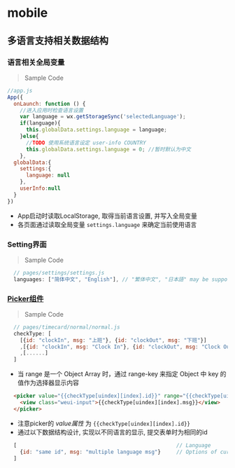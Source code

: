# mobile

## 多语言支持相关数据结构

### 语言相关全局变量
> Sample Code
```js
//app.js
App({
  onLaunch: function () {
    //进入应用时检查语言设置
    var language = wx.getStorageSync('selectedLanguage');
    if(language){
      this.globalData.settings.language = language;
    }else{
      //TODO 使用系统语言设定 user-info COUNTRY      
      this.globalData.settings.language = 0; //暂时默认为中文 
    },
  globalData:{
    settings:{
      language: null
    },
    userInfo:null
  }
})
```
- App启动时读取LocalStorage, 取得当前语言设置, 并写入全局变量
- 各页面通过读取全局变量 ```settings.language``` 来确定当前使用语言


### Setting界面
> Sample Code
```js
  // pages/settings/settings.js
  languages: ["简体中文", "English"], // "繁体中文", "日本語" may be supported in the future
```
### [Picker组件](https://mp.weixin.qq.com/debug/wxadoc/dev/component/picker.html)

> Sample Code

```js
  // pages/timecard/normal/normal.js
  checkType: [
    [{id: "clockIn", msg: "上班"}, {id: "clockOut", msg: "下班"}]                 // Simplified Chinese Support
    ,[{id: "clockIn", msg: "Clock In"}, {id: "clockOut", msg: "Clock Out"}]      // English Support
    ,[......]                                                                    // Other possible languages
  ]
```

- 当 range 是一个 Object Array 时，通过 range-key 来指定 Object 中 key 的值作为选择器显示内容

```html
  <picker value="{{checkType[uindex][index].id}}" range="{{checkType[uindex]}}" range-key="msg">
    <view class="weui-input">{{checkType[uindex][index].msg}}</view>
  </picker>
```
- 注意picker的 _value属性_ 为 ```{{checkType[uindex][index].id}}```
- 通过以下数据结构设计, 实现以不同语言的显示, 提交表单时为相同的id

```js
  [                                                   // Language
    {id: "same id", msg: "multiple language msg"}     // Options of current language
  ]
``` 
